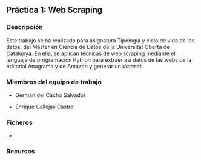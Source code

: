 ## Práctica 1: Web Scraping

### Descripción

Este trabajo se ha realizado para asignatura Tipología y ciclo de vida
de los datos, del Máster en Ciencia de Datos de la Universitat Oberta 
de Catalunya. En ella, se aplican técnicas de web scraping mediante
el lenguaje de programación Python para extraer así datos de las webs
de la editorial Anagrama y de Amazon y generar un *dataset*.

### Miembros del equipo de trabajo

- Germán del Cacho Salvador

- Enrique Callejas Castro

### Ficheros

- 

### Recursos

